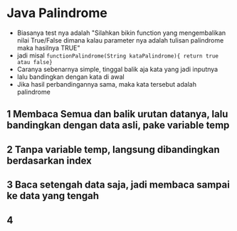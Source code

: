 # Java Palindrome

- Biasanya test nya adalah "Silahkan bikin function yang mengembalikan nilai True/False dimana kalau parameter nya adalah tulisan palindrome maka hasilnya TRUE"
- jadi misal `functionPalindrome(String kataPalindrome){ return true atau false}`
- Caranya sebenarnya simple, tinggal balik aja kata yang jadi inputnya
- lalu bandingkan dengan kata di awal
- Jika hasil perbandingannya sama, maka kata tersebut adalah palindrome


## 1 Membaca Semua dan balik urutan datanya, lalu bandingkan dengan data asli, pake variable temp

## 2 Tanpa variable temp, langsung dibandingkan berdasarkan index

## 3 Baca setengah data saja, jadi membaca sampai ke data yang tengah

## 4 